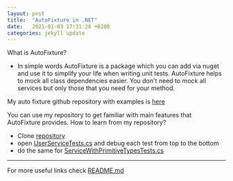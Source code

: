```yaml
---
layout: post
title:  "AutoFixture in .NET"
date:   2021-01-03 17:31:28 +0200
categories: jekyll update
---
```


What is AutoFixture?
- In simple words AutoFixture is a package which you can add via nuget and use it to simplify your life when writing unit tests.
AutoFixture helps to mock all class dependencies easier. You don't need to mock all services but only those that you need for your method.

My auto fixture github repository with examples is [here](https://github.com/kihtov23/auto-fixture)

You can use my repository to get familiar with main features that AutoFixture provides.
How to learn from my repository?
- Clone [repository](https://github.com/kihtov23/auto-fixture)
- open [UserServiceTests.cs](https://github.com/kihtov23/auto-fixture/blob/main/Tests/UserServiceTests.cs)
and debug each test from top to the bottom
- do the same for [ServiceWithPrimitiveTypesTests.cs](https://github.com/kihtov23/auto-fixture/blob/main/Tests/ServiceWithPrimitiveTypesTests.cs)

---

For more useful links check [README.md](https://github.com/kihtov23/auto-fixture)